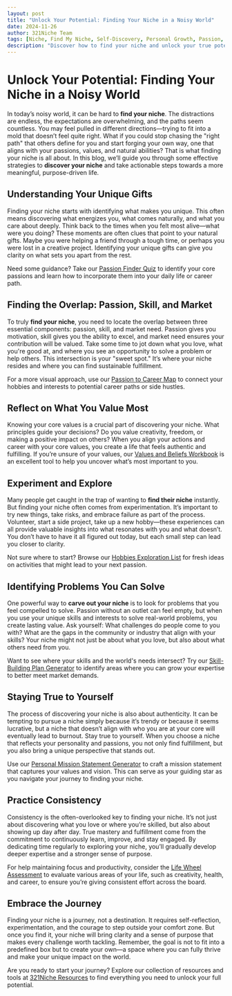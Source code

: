 ```yaml
---
layout: post
title: "Unlock Your Potential: Finding Your Niche in a Noisy World"
date: 2024-11-26
author: 321Niche Team
tags: [Niche, Find My Niche, Self-Discovery, Personal Growth, Passion, Purpose, Motivation, Mindset, Career, Self-Improvement, Finding Your Niche, Productivity]
description: "Discover how to find your niche and unlock your true potential in life with this comprehensive guide. Learn effective strategies for self-discovery, identifying passions, and taking actionable steps towards a purpose-driven future."
---
```


<div class="blog-content">
  <h1>Unlock Your Potential: Finding Your Niche in a Noisy World</h1>

  <p>In today’s noisy world, it can be hard to <strong>find your niche</strong>. The distractions are endless, the expectations are overwhelming, and the paths seem countless. You may feel pulled in different directions—trying to fit into a mold that doesn’t feel quite right. What if you could stop chasing the "right path" that others define for you and start forging your own way, one that aligns with your passions, values, and natural abilities? That is what finding your niche is all about. In this blog, we’ll guide you through some effective strategies to <strong>discover your niche</strong> and take actionable steps towards a more meaningful, purpose-driven life.</p>

  <h2>Understanding Your Unique Gifts</h2>

  <p>Finding your niche starts with identifying what makes you unique. This often means discovering what energizes you, what comes naturally, and what you care about deeply. Think back to the times when you felt most alive—what were you doing? These moments are often clues that point to your natural gifts. Maybe you were helping a friend through a tough time, or perhaps you were lost in a creative project. Identifying your unique gifts can give you clarity on what sets you apart from the rest.</p>

  <p>Need some guidance? Take our <a href="https://321niche.com/passionfinder.html">Passion Finder Quiz</a> to identify your core passions and learn how to incorporate them into your daily life or career path.</p>

  <h2>Finding the Overlap: Passion, Skill, and Market</h2>

  <p>To truly <strong>find your niche</strong>, you need to locate the overlap between three essential components: passion, skill, and market need. Passion gives you motivation, skill gives you the ability to excel, and market need ensures your contribution will be valued. Take some time to jot down what you love, what you're good at, and where you see an opportunity to solve a problem or help others. This intersection is your "sweet spot." It’s where your niche resides and where you can find sustainable fulfillment.</p>

  <p>For a more visual approach, use our <a href="https://321niche.com/passion-to-career-map.html">Passion to Career Map</a> to connect your hobbies and interests to potential career paths or side hustles.</p>

  <h2>Reflect on What You Value Most</h2>

  <p>Knowing your core values is a crucial part of discovering your niche. What principles guide your decisions? Do you value creativity, freedom, or making a positive impact on others? When you align your actions and career with your core values, you create a life that feels authentic and fulfilling. If you’re unsure of your values, our <a href="https://321niche.com/values-beliefs-workbook.html">Values and Beliefs Workbook</a> is an excellent tool to help you uncover what’s most important to you.</p>

  <h2>Experiment and Explore</h2>

  <p>Many people get caught in the trap of wanting to <strong>find their niche</strong> instantly. But finding your niche often comes from experimentation. It’s important to try new things, take risks, and embrace failure as part of the process. Volunteer, start a side project, take up a new hobby—these experiences can all provide valuable insights into what resonates with you and what doesn’t. You don’t have to have it all figured out today, but each small step can lead you closer to clarity.</p>

  <p>Not sure where to start? Browse our <a href="https://321niche.com/hobbies-exploration-list.html">Hobbies Exploration List</a> for fresh ideas on activities that might lead to your next passion.</p>

  <h2>Identifying Problems You Can Solve</h2>

  <p>One powerful way to <strong>carve out your niche</strong> is to look for problems that you feel compelled to solve. Passion without an outlet can feel empty, but when you use your unique skills and interests to solve real-world problems, you create lasting value. Ask yourself: What challenges do people come to you with? What are the gaps in the community or industry that align with your skills? Your niche might not just be about what you love, but also about what others need from you.</p>

  <p>Want to see where your skills and the world's needs intersect? Try our <a href="https://321niche.com/skill-building-plan.html">Skill-Building Plan Generator</a> to identify areas where you can grow your expertise to better meet market demands.</p>

  <h2>Staying True to Yourself</h2>

  <p>The process of discovering your niche is also about authenticity. It can be tempting to pursue a niche simply because it’s trendy or because it seems lucrative, but a niche that doesn’t align with who you are at your core will eventually lead to burnout. Stay true to yourself. When you choose a niche that reflects your personality and passions, you not only find fulfillment, but you also bring a unique perspective that stands out.</p>

  <p>Use our <a href="https://321niche.com/personal-mission-generator.html">Personal Mission Statement Generator</a> to craft a mission statement that captures your values and vision. This can serve as your guiding star as you navigate your journey to finding your niche.</p>

  <h2>Practice Consistency</h2>

  <p>Consistency is the often-overlooked key to finding your niche. It’s not just about discovering what you love or where you’re skilled, but also about showing up day after day. True mastery and fulfillment come from the commitment to continuously learn, improve, and stay engaged. By dedicating time regularly to exploring your niche, you’ll gradually develop deeper expertise and a stronger sense of purpose.</p>

  <p>For help maintaining focus and productivity, consider the <a href="https://321niche.com/life-wheel-assessment.html">Life Wheel Assessment</a> to evaluate various areas of your life, such as creativity, health, and career, to ensure you’re giving consistent effort across the board.</p>

  <h2>Embrace the Journey</h2>

  <p>Finding your niche is a journey, not a destination. It requires self-reflection, experimentation, and the courage to step outside your comfort zone. But once you find it, your niche will bring clarity and a sense of purpose that makes every challenge worth tackling. Remember, the goal is not to fit into a predefined box but to create your own—a space where you can fully thrive and make your unique impact on the world.</p>

  <p>Are you ready to start your journey? Explore our collection of resources and tools at <a href="https://321niche.com/resources.html">321Niche Resources</a> to find everything you need to unlock your full potential.</p>
</div>
